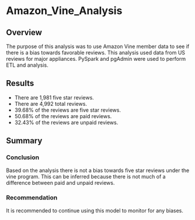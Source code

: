 # Amazon_Vine_Analysis
## Overview
The purpose of this analysis was to use Amazon Vine member data to see if there is a bias towards favorable reviews. This analysis used data from US reviews for major appliances. PySpark and pgAdmin were used to perform ETL and analysis.
## Results
* There are 1,981 five star reviews.
* There are 4,992 total reviews.
* 39.68% of the reviews are five star reviews.
* 50.68% of the reviews are paid reviews.
* 32.43% of the reviews are unpaid reviews.
## Summary
### Conclusion
Based on the analysis there is not a bias towards five star reviews under the vine program. This can be inferred because there is not much of a difference between paid and unpaid reviews.
### Recommendation
It is recommended to continue using this model to monitor for any biases.
